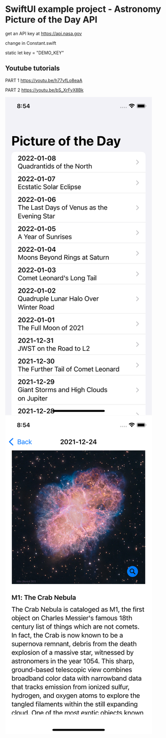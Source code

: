 # SwiftUI example project - Astronomy Picture of the Day API

get an API key at https://api.nasa.gov

change in Constant.swift

static let key = "DEMO_KEY"


## Youtube tutorials
PART 1  https://youtu.be/h77vfLo8eaA

PART 2 https://youtu.be/bS_XrFyX8Bk

 ![](AstroPic/images/master.png)
 ![](AstroPic/images/detail.png)
